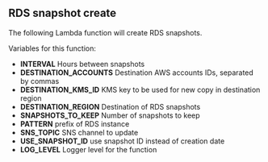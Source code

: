 ## RDS snapshot create

The following Lambda function will create RDS snapshots.

Variables for this function:

* **INTERVAL** Hours between snapshots
* **DESTINATION_ACCOUNTS** Destination AWS accounts IDs, separated by commas
* **DESTINATION_KMS_ID** KMS key to be used for new copy in destination region
* **DESTINATION_REGION** Destination of RDS snapshots
* **SNAPSHOTS_TO_KEEP** Number of snapshots to keep
* **PATTERN** prefix of RDS instance
* **SNS_TOPIC** SNS channel to update
* **USE_SNAPSHOT_ID** use snapshot ID instead of creation date
* **LOG_LEVEL** Logger level for the function
